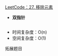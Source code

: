 [LeetCode：27. 移除元素](https://leetcode.cn/problems/remove-element/)
- **双指针**
```java

```

- 时间复杂度：O(n)
- 空间复杂度：O(1)



拓展题目
